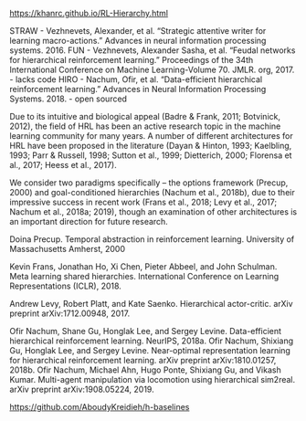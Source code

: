 https://khanrc.github.io/RL-Hierarchy.html

STRAW - Vezhnevets, Alexander, et al. “Strategic attentive writer for learning macro-actions.” Advances in neural information processing systems. 2016.
FUN - Vezhnevets, Alexander Sasha, et al. “Feudal networks for hierarchical reinforcement learning.” Proceedings of the 34th International Conference on Machine Learning-Volume 70. JMLR. org, 2017.
    - lacks code
HIRO - Nachum, Ofir, et al. “Data-efficient hierarchical reinforcement learning.” Advances in Neural Information Processing Systems. 2018.
    - open sourced



Due to its intuitive and biological appeal (Badre & Frank, 2011; Botvinick, 2012), the field of HRL
has been an active research topic in the machine learning community for many years. A number
of different architectures for HRL have been proposed in the literature (Dayan & Hinton, 1993;
Kaelbling, 1993; Parr & Russell, 1998; Sutton et al., 1999; Dietterich, 2000; Florensa et al., 2017;
Heess et al., 2017).

We consider two paradigms specifically – the options framework (Precup, 2000)
and goal-conditioned hierarchies (Nachum et al., 2018b), due to their impressive success in recent
work (Frans et al., 2018; Levy et al., 2017; Nachum et al., 2018a; 2019), though an examination of
other architectures is an important direction for future research.




Doina Precup. Temporal abstraction in reinforcement learning. University of Massachusetts Amherst, 2000


Kevin Frans, Jonathan Ho, Xi Chen, Pieter Abbeel, and John Schulman. Meta learning shared hierarchies. International Conference on Learning Representations (ICLR), 2018.


Andrew Levy, Robert Platt, and Kate Saenko. Hierarchical actor-critic. arXiv preprint arXiv:1712.00948, 2017.

Ofir Nachum, Shane Gu, Honglak Lee, and Sergey Levine. Data-efficient hierarchical reinforcement learning. NeurIPS, 2018a.
Ofir Nachum, Shixiang Gu, Honglak Lee, and Sergey Levine. Near-optimal representation learning for hierarchical reinforcement learning. arXiv preprint arXiv:1810.01257, 2018b.
Ofir Nachum, Michael Ahn, Hugo Ponte, Shixiang Gu, and Vikash Kumar. Multi-agent manipulation via locomotion using hierarchical sim2real. arXiv preprint arXiv:1908.05224, 2019.

https://github.com/AboudyKreidieh/h-baselines